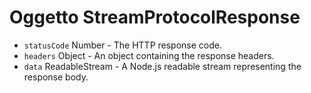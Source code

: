 # Oggetto StreamProtocolResponse

* `statusCode` Number - The HTTP response code.
* `headers` Object - An object containing the response headers.
* `data` ReadableStream - A Node.js readable stream representing the response body.